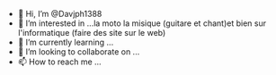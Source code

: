 - 👋 Hi, I’m @Davjph1388
- 👀 I’m interested in ...la moto  la misique (guitare et chant)et bien sur l'informatique (faire des site sur le web)
- 🌱 I’m currently learning ...
- 💞️ I’m looking to collaborate on ...
- 📫 How to reach me ...

<!---
Davjph1388/Davjph1388 is a ✨ special ✨ repository because its `README.md` (this file) appears on your GitHub profile.
You can click the Preview link to take a look at your changes.
--->

